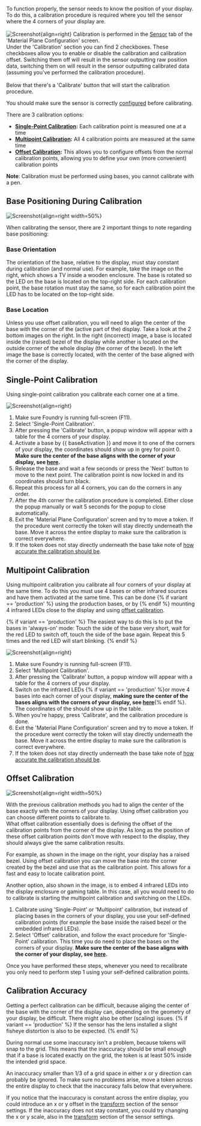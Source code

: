 To function properly, the sensor needs to know the position of your display. To do this, a calibration procedure is required where you tell the sensor where the 4 corners of your display are.<br>
<br>
![Screenshot](../img/foundry/Foundry_Cal_Btns.png){align=right}
Calibration is performed in the [Sensor](Foundry/foundryConfig.md#sensor) tab of the 'Material Plane Configuration' screen.<br>
Under the 'Calibration' section you can find 2 checkboxes. These checkboxes allow you to enable or disable the calibration and calibration offset. Switching them off will result in the sensor outputting raw position data, switching them on will result in the sensor outputting calibrated data (assuming you've performed the calibration procedure).<br>
<br>
Below that there's a 'Calibrate' button that will start the calibration procedure.

You should make sure the sensor is correctly [configured](SensorConfiguration/sensorSettings.md) before calibrating.

There are 3 calibration options:

* <b>[Single-Point Calibration](#single-point-calibration):</b> Each calibration point is measured one at a time
* <b>[Multipoint Calibration](#multipoint-calibration):</b> All 4 calibration points are measured at the same time
* <b>[Offset Calibration](#offset-calibration):</b> This allows you to configure offsets from the normal calibration points, allowing you to define your own (more convenient) calibration points

<b>Note</b>: Calibration must be performed using bases, you cannot calibrate with a pen. 

## Base Positioning During Calibration
![Screenshot](../img/misc/Calibration_Base_Pos.png){align=right width=50%}

When calibrating the sensor, there are 2 important things to note regarding base positioning:

### Base Orientation
The orientation of the base, relative to the display, must stay constant during calibration (and normal use). For example, take the image on the right, which shows a TV inside a wooden enclosure. The base is rotated so the LED on the base is located on the top-right side. For each calibration point, the base rotation must stay the same, so for each calibration point the LED has to be located on the top-right side.

### Base Location
Unless you use offset calibration, you will need to align the center of the base with the corner of the (active part of the) display. Take a look at the 2 bottom images on the right. In the right (incorrect) image, a base is located inside the (raised) bezel of the display while another is located on the outside corner of the whole display (the corner of the bezel). In the left image the base is correctly located, with the center of the base aligned with the corner of the display.



## Single-Point Calibration
Using single-point calibration you calibrate each corner one at a time.

![Screenshot](../img/foundry/Foundry_Cal_Single_Progress.png){align=right}

1. Make sure Foundry is running full-screen (F11).
2. Select 'Single-Point Calibration'.
3. After pressing the 'Calibrate' button, a popup window will appear with a table for the 4 corners of your display.
4. Activate a base by {{ baseActivation }} and move it to one of the corners of your display, the coordinates should show up in grey for point 0. <b>Make sure the center of the base aligns with the corner of your display, see [here](#base-positioning-during-calibration).</b>
5. Release the base and wait a few seconds or press the 'Next' button to move to the next point. The calibration point is now locked in and its coordinates should turn black.
6. Repeat this process for all 4 corners, you can do the corners in any order.
7. After the 4th corner the calibration procedure is completed. Either close the popup manually or wait 5 seconds for the popup to close automatically.
8. Exit the 'Material Plane Configuration' screen and try to move a token. If the procedure went correctly the token will stay directly underneath the base. Move it across the entire display to make sure the calibration is correct everywhere.
9. If the token does not stay directly underneath the base take note of [how accurate the calibration should be](#calibration-accuracy).

## Multipoint Calibration
Using multipoint calibration you calibrate all four corners of your display at the same time. To do this you must use 4 bases or other infrared sources and have them activated at the same time. This can be done {% if variant == 'production' %} using the production bases, or by {% endif %} mounting 4 infrared LEDs close to the display and using [offset calibration](#offset-calibration).

{% if variant == 'production' %}
The easiest way to do this is to put the bases in 'always-on' mode: Touch the side of the base very short, wait for the red LED to switch off, touch the side of the base again. Repeat this 5 times and the red LED will start blinking.
{% endif %}

![Screenshot](../img/foundry/Foundry_Cal_Multi_Progress.png){align=right}

1. Make sure Foundry is running full-screen (F11).
2. Select 'Multipoint Calibration'.
3. After pressing the 'Calibrate' button, a popup window will appear with a table for the 4 corners of your display.
4. Switch on the infrared LEDs {% if variant == 'production' %}or move 4 bases into each corner of your display, <b>making sure the center of the bases aligns with the corners of your display, see [here](#base-positioning-during-calibration)</b>{% endif %}. The coordinates of the should show up in the table.
5. When you're happy, press 'Calibrate', and the calibration procedure is done.
7. Exit the 'Material Plane Configuration' screen and try to move a token. If the procedure went correctly the token will stay directly underneath the base. Move it across the entire display to make sure the calibration is correct everywhere.
8. If the token does not stay directly underneath the base take note of [how accurate the calibration should be](#calibration-accuracy).

## Offset Calibration
![Screenshot](../img/misc/Calibration_Multi.png){align=right width=50%}

With the previous calibration methods you had to align the center of the base exactly with the corners of your display. Using offset calibration you can choose different points to calibrate to.<br>
What offset calibration essentially does is defining the offset of the calibration points from the corner of the display. As long as the position of these offset calibration points don't move with respect to the display, they should always give the same calibration results.

For example, as shown in the image on the right, your display has a raised bezel. Using offset calibration you can move the base into the corner created by the bezel and use that as the calibration point. This allows for a fast and easy to locate calibration point.

Another option, also shown in the image, is to embed 4 infrared LEDs into the display enclosure or gaming table. In this case, all you would need to do to calibrate is starting the multipoint calibration and switching on the LEDs.

1. Calibrate using 'Single-Point' or 'Multipoint' calibration, but instead of placing bases in the corners of your display, you use your self-defined calibration points (for example the base inside the raised bezel or the embedded infrared LEDs).
2. Select 'Offset' calibration, and follow the exact procedure for 'Single-Point' calibration. This time you do need to place the bases on the corners of your display. <b>Make sure the center of the base aligns with the corner of your display, see [here](#base-positioning-during-calibration).</b>

Once you have performed these steps, whenever you need to recalibrate you only need to perform step 1 using your self-defined calibration points.

## Calibration Accuracy
Getting a perfect calibration can be difficult, because aliging the center of the base with the corner of the display can, depending on the geometry of your display, be difficult. There might also be other (scaling) issues. {% if variant == 'production' %}
If the sensor has the lens installed a slight fisheye distortion is also to be expected.
{% endif %}

During normal use some inaccuracy isn't a problem, because tokens will snap to the grid. This means that the inaccuracy should be small enough that if a base is located exactly on the grid, the token is at least 50% inside the intended grid space.

An inaccuracy smaller than 1/3 of a grid space in either x or y direction can probably be ignored. To make sure no problems arise, move a token across the entire display to check that the inaccuracy falls below that everywhere.

If you notice that the inaccuracy is constant across the entire display, you could introduce an x or y offset in the [transform](SensorConfiguration/sensorSettings.md#transform) section of the sensor settings. If the inaccuracy does not stay constant, you could try changing the x or y scale, also in the [transform](SensorConfiguration/sensorSettings.md#transform) section of the sensor settings.